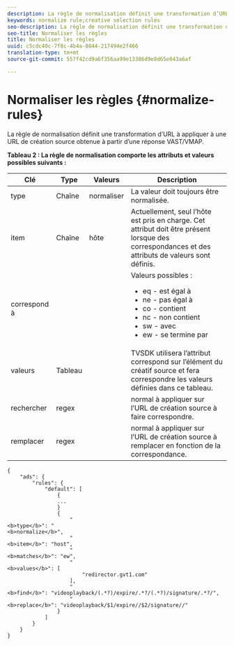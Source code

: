 ```yaml
---
description: La règle de normalisation définit une transformation d’URL à appliquer à une URL de création source obtenue à partir d’une réponse VAST/VMAP.
keywords: normalize rule;creative selection rules
seo-description: La règle de normalisation définit une transformation d’URL à appliquer à une URL de création source obtenue à partir d’une réponse VAST/VMAP.
seo-title: Normaliser les règles
title: Normaliser les règles
uuid: c5cdc40c-7f8c-4b4a-8044-217494e2f466
translation-type: tm+mt
source-git-commit: 557f42cd9a6f356aa99e13386d9e8d65e043a6af

---
```



# Normaliser les règles {#normalize-rules}

La règle de normalisation définit une transformation d’URL à appliquer à une URL de création source obtenue à partir d’une réponse VAST/VMAP.

**Tableau 2 : La règle de normalisation comporte les attributs et valeurs possibles suivants :**

<table id="table_ljp_tgx_hz">  
 <thead> 
  <tr> 
   <th class="entry"><b>Clé</b></th> 
   <th class="entry"><b>Type</b></th> 
   <th class="entry"><b>Valeurs</b></th> 
   <th class="entry"><b>Description</b></th> 
  </tr> 
 </thead>
 <tbody> 
  <tr> 
   <td><span class="codeph"> type</span></td> 
   <td><span class="codeph"> Chaîne</span></td> 
   <td><span class="codeph"> normaliser</span></td> 
   <td>La valeur doit toujours être <span class="codeph"> normalisée</span>.</td> 
  </tr> 
  <tr> 
   <td><span class="codeph"> item</span></td> 
   <td><span class="codeph"> Chaîne</span></td> 
   <td><span class="codeph"> hôte</span></td> 
   <td>Actuellement, seul <span class="codeph"> l’hôte</span> est pris en charge. Cet attribut doit être présent lorsque <span class="codeph"> des correspondances</span> et des attributs de valeurs <span class="codeph"></span> sont définis.</td> 
  </tr> 
  <tr> 
   <td><span class="codeph"> correspond à</span></td> 
   <td></td> 
   <td></td> 
   <td>Valeurs possibles :
    <ul id="ul_tnf_2hx_hz"> 
     <li><span class="codeph"> eq</span> - est égal à</li> 
     <li><span class="codeph"> ne</span> - pas égal à</li> 
     <li><span class="codeph"> co</span> - contient</li> 
     <li><span class="codeph"> nc</span> - non contient</li> 
     <li><span class="codeph"> sw</span> -  avec</li> 
     <li><span class="codeph"> ew</span> - se termine par</li> 
    </ul></td> 
  </tr> 
  <tr> 
   <td><span class="codeph"> valeurs</span></td> 
   <td><span class="codeph"> Tableau</span></td> 
   <td></td> 
   <td>TVSDK utilisera l’attribut <span class="codeph"> correspond</span> sur l’élément <span class="codeph"></span> du créatif source et fera correspondre les valeurs définies dans ce tableau.</td> 
  </tr> 
  <tr> 
   <td><span class="codeph"> rechercher</span></td> 
   <td><span class="codeph"> regex</span></td> 
   <td></td> 
   <td>  normal à appliquer sur l’URL de création source à faire correspondre.</td> 
  </tr> 
  <tr> 
   <td><span class="codeph"> remplacer</span></td> 
   <td><span class="codeph"> regex</span></td> 
   <td></td> 
   <td>  normal à appliquer sur l’URL de création source à remplacer en fonction de la correspondance.</td> 
  </tr> 
 </tbody> 
</table>

```
{
    "ads": {
        "rules": {
            "default": [
                {
                ...
                }
                {
                    "
<b>type</b>": "
<b>normalize</b>",
                    "
<b>item</b>": "host",
                    "
<b>matches</b>": "ew",
                    "
<b>values</b>": [
                        "redirector.gvt1.com"
                    ],
                    "
<b>find</b>": "videoplayback/(.*?)/expire/.*?/(.*?)/signature/.*?/",
                    "
<b>replace</b>": "videoplayback/$1/expire//$2/signature//"
                }                
            ]
        }
    }
}
```
